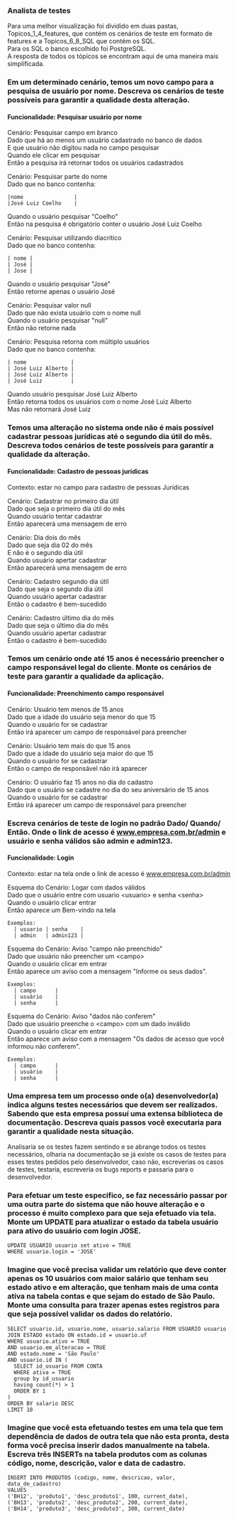 ### Analista de testes

Para uma melhor visualização foi dividido em duas pastas, Topicos_1_4_features, que contém os cenários de teste em formato de features e a Topicos_6_8_SQL que contém os SQL.     
  Para os SQL o banco escolhido foi PostgreSQL.   
A resposta de todos os tópicos se encontram aqui de uma maneira mais simplificada.


### Em um determinado cenário, temos um novo campo para a pesquisa de usuário por nome. Descreva os cenários de teste possíveis para garantir a qualidade desta alteração.

#### Funcionalidade: Pesquisar usuário por nome
Cenário: Pesquisar campo em branco          
Dado que há ao menos um usuário cadastrado no banco de dados    
E que usuário não digitou nada no campo pesquisar   
Quando ele clicar em pesquisar  
Então a pesquisa irá retornar todos os usuários cadastrados


Cenário: Pesquisar parte do nome    
Dado que no banco contenha:  
``` 
|nome                |    
|José Luiz Coelho    | 
```   
Quando o usuário pesquisar "Coelho"   
Então na pesquisa é obrigatório conter o usuário José Luiz Coelho


Cenário: Pesquisar utilizando diacrítico   
Dado que no banco contenha:
```   
| nome |    
| José |    
| Jose |
```   
Quando o usuário pesquisar "José"   
Então retorne apenas o usuário José   

Cenário: Pesquisar valor null   
Dado que não exista usuário com o nome null   
Quando o usuário pesquisar "null"   
Então não retorne nada    

Cenário: Pesquisa retorna com múltiplo usuários   
Dado que no banco contenha:  
``` 
| nome              |    
| José Luiz Alberto |     
| José Luiz Alberto |    
| José Luiz         |   
```
Quando usuário pesquisar José Luiz Alberto    
Então retorna todos os usuários com o nome José Luiz Alberto    
Mas não retornará José Luiz


### Temos uma alteração no sistema onde não é mais possível cadastrar pessoas jurídicas até o segundo dia útil do mês. Descreva todos cenários de teste possíveis para garantir a qualidade da alteração.

#### Funcionalidade: Cadastro de pessoas jurídicas
Contexto: estar no campo para cadastro de pessoas Jurídicas

Cenário: Cadastrar no primeiro dia útil   
Dado que seja o primeiro dia útil do mês    
Quando usuário tentar cadastrar   
Então aparecerá uma mensagem de erro

Cenário: Dia dois do mês    
Dado que seja dia 02 do mês   
E não é o segundo dia útil    
Quando usuário apertar cadastrar    
Então aparecerá uma mensagem de erro    

Cenário: Cadastro segundo dia útil    
Dado que seja o segundo dia útil    
Quando usuário apertar cadastrar    
Então o cadastro é bem-sucedido   

Cenário: Cadastro último dia do mês   
Dado que seja o último dia do mês   
Quando usuário apertar cadastrar    
Então o cadastro é bem-sucedido 


### Temos um cenário onde até 15 anos é necessário preencher o campo responsável legal do cliente. Monte os cenários de teste para garantir a qualidade da aplicação.

#### Funcionalidade: Preenchimento campo responsável

Cenário: Usuário tem menos de 15 anos  
Dado que a idade do usuário seja menor do que 15    
Quando o usuário for se cadastrar   
Então irá aparecer um campo de responsável para preencher   

Cenário: Usuário tem mais do que 15 anos    
Dado que a idade do usuário seja maior do que 15    
Quando o usuário for se cadastrar   
Então o campo de responsável não irá aparecer
 
Cenário: O usuário faz 15 anos no dia do cadastro   
Dado que o usuário se cadastre no dia do seu aniversário de 15 anos   
Quando o usuário for se cadastrar   
Então irá aparecer um campo de responsável para preencher   

### Escreva cenários de teste de login no padrão Dado/ Quando/ Então. Onde o link de acesso é www.empresa.com.br/admin e usuário e senha válidos são admin e admin123.
 
#### Funcionalidade: Login
Contexto: estar na tela onde o link de acesso é www.empresa.com.br/admin

Esquema do Cenário: Logar com dados válidos    
Dado que o usuário entre com usuario \<usuario> e senha \<senha>  
Quando o usuário clicar entrar    
Então aparece um Bem-vindo na tela   

    Exemplos: 
      | usuario | senha    |
      | admin   | admin123 |



Esquema do Cenário: Aviso "campo não preenchido"  
Dado que usuário não preencher um \<campo>    
Quando o usuário clicar em entrar   
Então aparece um aviso com a mensagem "Informe os seus dados". 

    Exemplos: 
      | campo      |
      | usuário    |
      | senha      |



  Esquema do Cenário: Aviso "dados não conferem"    
    Dado que usuário preenche o \<campo> com um dado inválido    
    Quando o usuário clicar em entrar   
    Então aparece um aviso com a mensagem "Os dados de acesso que você informou não conferem".  

    Exemplos: 
      | campo      |
      | usuário    |
      | senha      |

### Uma empresa tem um processo onde o(a) desenvolvedor(a) indica alguns testes necessários que devem ser realizados. Sabendo que esta empresa possuí uma extensa biblioteca de documentação. Descreva quais passos você executaria para garantir a qualidade nesta situação.

Analisaria se os testes fazem sentindo e se abrange todos os testes necessários, olharia na documentação se já existe os casos de testes para esses testes pedidos pelo desenvolvedor, caso não, escreverias os casos de testes, testaria, escreveria os bugs reports e passaria para o desenvolvedor.

### Para efetuar um teste especifico, se faz necessário passar por uma outra parte do sistema que não houve alteração e o processo é muito complexo para que seja efetuado via tela. Monte um UPDATE para atualizar o estado da tabela usuário para ativo do usuário com login JOSE.
```
UPDATE USUARIO usuario set ativo = TRUE
WHERE usuario.login = 'JOSE'
```
### Imagine que você precisa validar um relatório que deve conter apenas os 10 usuários com maior salário que tenham seu estado ativo e em alteração, que tenham mais de uma conta ativa na tabela contas e que sejam do estado de São Paulo. Monte uma consulta para trazer apenas estes registros para que seja possível validar os dados do relatório.
```
SELECT usuario.id, usuario.nome, usuario.salario FROM USUARIO usuario
JOIN ESTADO estado ON estado.id = usuario.uf
WHERE usuario.ativo = TRUE
AND usuario.em_alteracao = TRUE
AND estado.nome = 'São Paulo'
AND usuario.id IN (
  SELECT id_usuario FROM CONTA 
  WHERE ativa = TRUE 
  group by id_usuario
  having count(*) > 1
  ORDER BY 1
)
ORDER BY salario DESC
LIMIT 10
```
### Imagine que você esta efetuando testes em uma tela que tem dependência de dados de outra tela que não esta pronta, desta forma você precisa inserir dados manualmente na tabela. Escreva três INSERTs na tabela produtos com as colunas código, nome, descrição, valor e data de cadastro.
```
INSERT INTO PRODUTOS (codigo, nome, descricao, valor, data_de_cadastro) 
VALUES 
('BH12', 'produto1', 'desc_produto1', 100, current_date),
('BH13', 'produto2', 'desc_produto2', 200, current_date),
('BH14', 'produto3', 'desc_produto3', 300, current_date)
```
